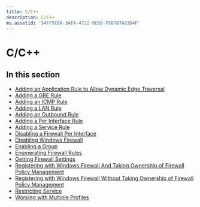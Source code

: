 ```yaml
---
title: C/C++
description: C/C++
ms.assetid: '54FF5C6A-3AFA-4722-9E60-F9B787A83D4F'
---
```


# C/C++

## In this section

-   [Adding an Application Rule to Allow Dynamic Edge Traversal](c-adding-an-application-rule-edge-traversal.md)
-   [Adding a GRE Rule](c-adding-a-gre-rule.md)
-   [Adding an ICMP Rule](c-adding-an-icmp-rule.md)
-   [Adding a LAN Rule](c-adding-a-lan-rule.md)
-   [Adding an Outbound Rule](c-adding-an-outbound-rule.md)
-   [Adding a Per Interface Rule](c-adding-a-per-interface-rule.md)
-   [Adding a Service Rule](c-adding-a-service-rule.md)
-   [Disabling a Firewall Per Interface](c-disabling-a-firewall-per-interface.md)
-   [Disabling Windows Firewall](c-disabling-windows-firewall.md)
-   [Enabling a Group](c-enabling-a-group.md)
-   [Enumerating Firewall Rules](c-enumerating-firewall-rules.md)
-   [Getting Firewall Settings](c-getting-firewall-settings.md)
-   [Registering with Windows Firewall And Taking Ownership of Firewall Policy Management](c-registering-with-windows-firewall-ownership.md)
-   [Registering with Windows Firewall Without Taking Ownership of Firewall Policy Management](c-registering-with-windows-firewall-no-ownership.md)
-   [Restricting Service](c-restricting-service.md)
-   [Working with Multiple Profiles](working-with-multiple-profiles.md)

 

 




